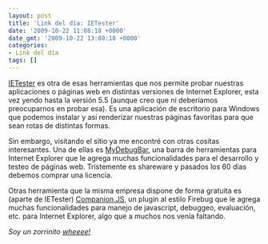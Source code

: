 ```yaml
---
layout: post
title: 'Link del día: IETester'
date: '2009-10-22 11:08:18 +0000'
date_gmt: '2009-10-22 13:08:18 +0000'
categories:
- Link del día
tags: []
---
```


[IETester](http://www.my-debugbar.com/wiki/IETester/HomePage) es otra de esas herramientas que nos permite probar nuestras aplicaciones o páginas web en distintas versiones de Internet Explorer, esta vez yendo hasta la versión 5.5 (aunque creo que ni deberíamos preocuparnos en probar esa). Es una aplicación de escritorio para Windows que podemos instalar y así renderizar nuestras páginas favoritas para que sean rotas de distintas formas.

Sin embargo, visitando el sitio ya me encontré con otras cositas interesantes. Una de ellas es [MyDebugBar](http://www.debugbar.com/), una barra de herramientas para Internet Explorer que le agrega muchas funcionalidades para el desarrollo y testeo de páginas web. Tristemente es shareware y pasados los 60 días debemos comprar una licencia.

Otras herramienta que la misma empresa dispone de forma gratuita es (aparte de IETester) [Companion.JS](http://www.my-debugbar.com/wiki/CompanionJS/HomePage), un plugin al estilo Firebug que le agrega muchas funcionalidades para manejo de javascript, debuggeo, evaluación, etc. para Internet Explorer, algo que a muchos nos venía faltando.

_Soy un zorrinito [wheeee!](http://www.youtube.com/watch?v=euZ0j7vtKEQ)_
